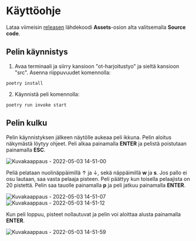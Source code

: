 # Käyttöohje

Lataa viimeisin [releasen](https://github.com/Mimi-ctrl/ot-harjoitustyo/releases) lähdekoodi **Assets**-osion alta valitsemalla **Source code**.

## Pelin käynnistys

1. Avaa terminaali ja siirry kansioon "ot-harjoitustyo" ja sieltä kansioon "src". Asenna riippuvuudet komennolla:
```
poetry install
```
2. Käynnistä peli komennolla:
```
poetry run invoke start
```
## Pelin kulku

Pelin käynnistyksen jälkeen näytölle aukeaa peli ikkuna. Pelin aloitus näkymästä löytyy ohjeet. Peli alkaa painamalla **ENTER** ja pelistä poistutaan painamalla **ESC**.


![Kuvakaappaus - 2022-05-03 14-51-00](https://user-images.githubusercontent.com/56686737/166503077-beb1061a-14f5-4941-84f4-886d49c446e8.png)

Peliä pelataan nuolinäppäimillä ↑ ja ↓, sekä näppäimillä **w** ja **s**. Jos pallo ei osu lautaan, saa vasta pelaaja pisteen. Peli päättyy kun toisella pelaajista on 20 pistettä. Pelin saa tauolle painamalla **p** ja peli jatkuu painamalla **ENTER**.

![Kuvakaappaus - 2022-05-03 14-51-07](https://user-images.githubusercontent.com/56686737/166504193-ea314bf4-a598-4312-ade8-c75a9a5dce52.png)
![Kuvakaappaus - 2022-05-03 14-51-12](https://user-images.githubusercontent.com/56686737/166504661-9e199576-8c82-43c3-a1fe-06348f99c03e.png)

Kun peli loppuu, pisteet nollautuvat ja pelin voi aloittaa alusta painamalla **ENTER**.

![Kuvakaappaus - 2022-05-03 14-51-59](https://user-images.githubusercontent.com/56686737/166504996-440dc5f6-73ce-4bc6-bd3a-b49df35fbf68.png)


